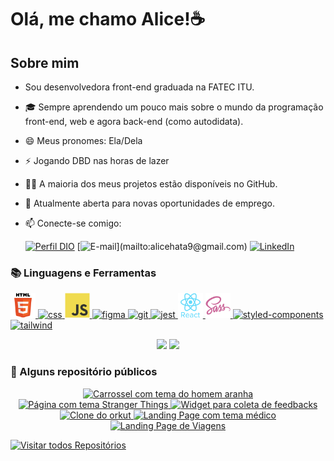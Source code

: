 # Olá, me chamo Alice!☕

## Sobre mim

- Sou desenvolvedora front-end graduada na FATEC ITU.
- 🎓 Sempre aprendendo um pouco mais sobre o mundo da programação front-end, web e agora back-end (como autodidata).
- 😄 Meus pronomes: Ela/Dela
- ⚡ Jogando DBD nas horas de lazer
- 👨‍💻 A maioria dos meus projetos estão disponíveis no GitHub.
- 💼 Atualmente aberta para novas oportunidades de emprego.
- 📫 Conecte-se comigo:

  [![Perfil DIO](https://img.shields.io/badge/-DIO%20PROFILE-000?style=for-the-badge)](https://web.dio.me/users/alicehata9) [![E-mail](https://img.shields.io/badge/Gmail-000?style=for-the-badge&logo=gmail&logoColor=E94D5F")](mailto:alicehata9@gmail.com) [![LinkedIn](https://img.shields.io/badge/LinkedIn-000?style=for-the-badge&logo=linkedin&logoColor=0E76A8)](https://www.linkedin.com/in/alice-hata/)

### 📚 Linguagens e Ferramentas

<p>
  <a href="https://developer.mozilla.org/pt-BR/docs/Web/HTML" target="_blank" rel="noreferrer"> <img src="https://raw.githubusercontent.com/devicons/devicon/master/icons/html5/html5-original-wordmark.svg" alt="html" width="40" height="40"/> </a>
  <a href="https://developer.mozilla.org/pt-BR/docs/Web/CSS" target="_blank" rel="noreferrer"> <img src="https://cdn4.iconfinder.com/data/icons/flat-brand-logo-2/512/css3-256.png" alt="css" width="40" height="40"/> </a>
  <a href="https://developer.mozilla.org/en-US/docs/Web/JavaScript" target="_blank" rel="noreferrer"> <img src="https://raw.githubusercontent.com/devicons/devicon/master/icons/javascript/javascript-original.svg" alt="javascript" width="40" height="40"/> </a>
  <a href="https://www.figma.com/" target="_blank" rel="noreferrer"> <img src="https://www.vectorlogo.zone/logos/figma/figma-icon.svg" alt="figma" width="40" height="40"/> </a>
  <a href="https://git-scm.com/" target="_blank" rel="noreferrer"> <img src="https://www.vectorlogo.zone/logos/git-scm/git-scm-icon.svg" alt="git" width="40" height="40"/> </a>
  <a href="https://jestjs.io" target="_blank" rel="noreferrer"> <img src="https://www.vectorlogo.zone/logos/jestjsio/jestjsio-icon.svg" alt="jest" width="40" height="40"/> </a>
  <a href="https://reactjs.org/" target="_blank" rel="noreferrer"> <img src="https://raw.githubusercontent.com/devicons/devicon/master/icons/react/react-original-wordmark.svg" alt="react" width="40" height="40"/> </a>
  <a href="https://sass-lang.com" target="_blank" rel="noreferrer"> <img src="https://raw.githubusercontent.com/devicons/devicon/master/icons/sass/sass-original.svg" alt="sass" width="40" height="40"/> </a>
  <a href="https://styled-components.com/" target="_blank" rel="noreferrer"> <img src="https://styled-components.com/logo.png" alt="styled-components" width="40" height="40"/> </a>
  <a href="https://tailwindcss.com/" target="_blank" rel="noreferrer"> <img src="https://www.vectorlogo.zone/logos/tailwindcss/tailwindcss-icon.svg" alt="tailwind" width="40" height="40"/> </a>
</p>

<p align="center">
    <img height="180em" src="https://github-readme-stats.vercel.app/api/top-langs/?username=alice7h&layout=compact&langs_count=7&theme=transparent&bg_color=000&border_color=30A3DC&show_icons=true&icon_color=30A3DC&title_color=E94D5F&text_color=FFF"/>
    <img height="180em" src="https://github-readme-stats.vercel.app/api?username=alice7h&theme=transparent&bg_color=000&border_color=30A3DC&show_icons=true&icon_color=30A3DC&title_color=E94D5F&text_color=FFF&rank_icon=github"/>
</p>

### 📃 Alguns repositório públicos

<p align="center">
    <a href="https://github.com/alice7h/spider-verse">
        <img width="282" src="https://denvercoder1-github-readme-stats.vercel.app/api/pin?username=alice7h&repo=spider-verse&theme=react&bg_color=000&title_color=E94D5F&icon_color=F8D866&hide_border=true&show_icons=false" alt="Carrossel com tema do homem aranha">
    </a>
    <a href="https://github.com/alice7h/mundo-invertido">
        <img width="282" src="https://denvercoder1-github-readme-stats.vercel.app/api/pin?username=alice7h&repo=mundo-invertido&theme=react&bg_color=000&title_color=E94D5F&icon_color=F8D866&hide_border=true&show_icons=false" alt="Página com tema Stranger Things">
    </a>
    <a href="https://github.com/alice7h/nlw-return-impulse-web">
        <img width="282" src="https://denvercoder1-github-readme-stats.vercel.app/api/pin/?username=alice7h&repo=nlw-return-impulse-web&theme=react&bg_color=000&title_color=E94D5F&icon_color=F8D866&hide_border=true&show_icons=false" alt="Widget para coleta de feedbacks">
    </a>
    <a href="https://github.com/alice7h/alurakut">
        <img width="282" src="https://denvercoder1-github-readme-stats.vercel.app/api/pin/?username=alice7h&repo=alurakut&decision-tree&hide_border=true&bg_color=000&title_color=E94D5F&icon_color=F8D866&theme=react&show_icons=false" alt="Clone do orkut">
    </a>
     <a href="https://github.com/alice7h/nlw-return-origin">
        <img width="282" src="https://denvercoder1-github-readme-stats.vercel.app/api/pin/?username=alice7h&repo=nlw-return-origin&decision-tree&hide_border=true&bg_color=000&title_color=E94D5F&icon_color=F8D866&theme=react&show_icons=false" alt="Landing Page com tema médico">
    </a>
     <a href="https://github.com/alice7h/react-website1">
        <img width="282" src="https://denvercoder1-github-readme-stats.vercel.app/api/pin/?username=alice7h&repo=react-website1&decision-tree&hide_border=true&bg_color=000&title_color=E94D5F&icon_color=F8D866&theme=react&show_icons=false" alt="Landing Page de Viagens">
    </a>
</p>

<p>
  <a href="https://github.com/alice7h?tab=repositories"><img alt="Visitar todos Repositórios" title="Visitar todos Repositórios" src="https://custom-icon-badges.herokuapp.com/badge/-All%20Repos-000?style=for-the-badge&logoColor=white&logo=repo"/></a>
</p>